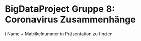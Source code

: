 # BigDataProject Gruppe 8: Coronavirus Zusammenhänge
:information_source: Name + Matrikelnummer in Präsentation zu finden
